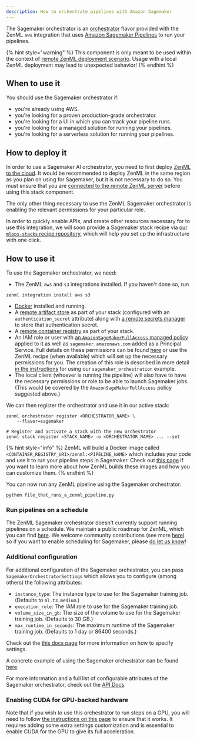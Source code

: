 ```yaml
---
description: How to orchestrate pipelines with Amazon Sagemaker
---
```


The Sagemaker orchestrator is an [orchestrator](./orchestrators.md) flavor provided
with the ZenML `aws` integration that uses [Amazon Sagemaker Pipelines](https://sagemaker-examples.readthedocs.io/en/latest/sagemaker-pipelines/index.html)
to run your pipelines.

{% hint style="warning" %}
This component is only meant to be used within the context of [remote ZenML deployment scenario](../../getting-started/deploying-zenml/deploying-zenml.md). Usage with a local ZenML deployment may lead to unexpected behavior!
{% endhint %}

## When to use it

You should use the Sagemaker orchestrator if:
* you're already using AWS.
* you're looking for a proven production-grade orchestrator.
* you're looking for a UI in which you can track your pipeline runs.
* you're looking for a managed solution for running your pipelines.
* you're looking for a serverless solution for running your pipelines.

## How to deploy it

In order to use a Sagemaker AI orchestrator, you need to first deploy [ZenML to the
cloud](../../getting-started/deploying-zenml/deploying-zenml.md). It would be
recommended to deploy ZenML in the same region as you plan on using for
Sagemaker, but it is not necessary to do so. You must ensure that you are
[connected to the remote ZenML
server](../../starter-guide/collaborate/zenml-deployment.md) before using this
stack component.

The only other thing necessary to use the ZenML Sagemaker orchestrator is
enabling the relevant permissions for your particular role.

In order to quickly enable APIs, and create other resources necessary for to use
this integration, we will soon provide a Sagemaker stack
recipe via [our `mlops-stacks` recipe repository](https://github.com/zenml-io/mlops-stacks), which
will help you set up the infrastructure with one click.

## How to use it

To use the Sagemaker orchestrator, we need:

* The ZenML `aws` and `s3` integrations installed. If you haven't done so, run 

```shell
zenml integration install aws s3
```

* [Docker](https://www.docker.com) installed and running.
* A [remote artifact store](../artifact-stores/artifact-stores.md) as part of 
your stack (configured with an `authentication_secret` attribute) along with [a remote secrets manager](../secrets-managers/secrets-managers.md) to store that
authentication secret.
* A [remote container registry](../container-registries/container-registries.md) 
as part of your stack.
* An IAM role or user with [an `AmazonSageMakerFullAccess` managed policy](https://docs.aws.amazon.com/sagemaker/latest/dg/security-iam-awsmanpol.html) applied to it
  as well as `sagemaker.amazonaws.com` added as a Principal Service. Full
  details on these permissions can be found
  [here](https://docs.aws.amazon.com/sagemaker/latest/dg/sagemaker-roles.html)
  or use the ZenML recipe (when available) which will set up the necessary
    permissions for you. The creation of this role is described in more detail
    [in the instructions](https://github.com/zenml-io/zenml/tree/main/examples/sagemaker_orchestration) for using our `sagemaker_orchestration` example.
* The local client (whoever is running the pipeline) will also have to have the
  necessary permissions or role to be able to launch Sagemaker jobs. (This would
  be covered by the `AmazonSageMakerFullAccess` policy suggested above.)

We can then register the orchestrator and use it in our active stack:
```shell
zenml orchestrator register <ORCHESTRATOR_NAME> \
    --flavor=sagemaker

# Register and activate a stack with the new orchestrator
zenml stack register <STACK_NAME> -o <ORCHESTRATOR_NAME> ... --set
```

{% hint style="info" %}
ZenML will build a Docker image called `<CONTAINER_REGISTRY_URI>/zenml:<PIPELINE_NAME>`
which includes your code and use it to run your pipeline steps in Sagemaker. 
Check out [this page](../../advanced-guide/pipelines/containerization.md)
if you want to learn more about how ZenML builds these images and
how you can customize them.
{% endhint %}

You can now run any ZenML pipeline using the Sagemaker orchestrator:
```shell
python file_that_runs_a_zenml_pipeline.py
```

### Run pipelines on a schedule

The ZenML Sagemaker orchestrator doesn't currently support running pipelines on
a schedule. We maintain a public roadmap for ZenML, which you can find
[here](https://zenml.io/roadmap). We welcome community contributions (see more
[here](https://github.com/zenml-io/zenml/blob/main/CONTRIBUTING.md)) so if you
want to enable scheduling for Sagemaker, please [do let us
know](https://zenml.io/slack-invite)!

### Additional configuration

For additional configuration of the Sagemaker orchestrator, you can pass
`SagemakerOrchestratorSettings` which allows you to configure (among others) the following attributes:

* `instance_type`: The instance type to use for the Sagemaker training job.
  (Defaults to `ml.t3.medium`.)
* `execution_role`: The IAM role to use for the Sagemaker training job.
* `volume_size_in_gb`: The size of the volume to use for the Sagemaker training
  job. (Defaults to 30 GB.)
* `max_runtime_in_seconds`: The maximum runtime of the Sagemaker training job.
  (Defaults to 1 day or 86400 seconds.)

Check out the [this docs page](../..//advanced-guide/pipelines/settings.md)
for more information on how to specify settings.

A concrete example of using the Sagemaker orchestrator can be found 
[here](https://github.com/zenml-io/zenml/tree/main/examples/sagemaker_orchestration).

For more information and a full list of configurable attributes of the Sagemaker 
orchestrator, check out the [API Docs](https://apidocs.zenml.io/latest/integration_code_docs/integrations-aws/#zenml.integrations.aws.orchestrators.sagemaker_orchestrator.SagemakerOrchestrator).

### Enabling CUDA for GPU-backed hardware

Note that if you wish to use this orchestrator to run steps on a GPU, you will
need to follow [the instructions on this
page](../../advanced-guide/pipelines/gpu-hardware.md) to ensure that it works.
It requires adding some extra settings customization and is essential to enable
CUDA for the GPU to give its full acceleration.
